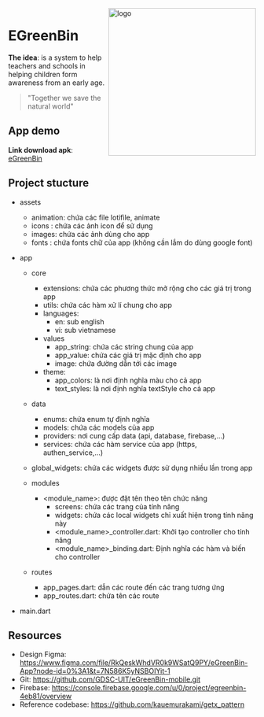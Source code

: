 <img align="right" width="300" alt="logo" src="https://user-images.githubusercontent.com/92455101/215042770-66273c82-6889-479e-a2a4-3c1f5a9e1230.png">

# EGreenBin

**The idea**: is a system to help teachers and schools in helping children form awareness from an early age.

> "Together we save the natural world"

## App demo

**Link download apk**: [eGreenBin](https://drive.google.com/file/d/11RqzosCMp6_zb0JDkPfahGj7xXZ-lBJJ/view?usp=share_link)

## Project stucture

- assets
  - animation: chứa các file lotifile, animate
  - icons : chứa các ảnh icon để sử dụng
  - images: chứa các ảnh dùng cho app
  - fonts : chứa fonts chữ của app (không cần lắm do dùng google font)
- app

  - core

    - extensions: chứa các phương thức mở rộng cho các giá trị trong app
    - utils: chứa các hàm xử lí chung cho app
    - languages:
      - en: sub english
      - vi: sub vietnamese
    - values
      - app_string: chứa các string chung của app
      - app_value: chứa các giá trị mặc định cho app
      - image: chứa đường dẫn tới các image
    - theme:
      - app_colors: là nơi định nghĩa màu cho cả app
      - text_styles: là nơi định nghĩa textStyle cho cả app

  - data

    - enums: chứa enum tự định nghĩa
    - models: chứa các models của app
    - providers: nơi cung cấp data (api, database, firebase,...)
    - services: chứa các hàm service của app (https, authen_service,...)

  - global_widgets: chứa các widgets được sử dụng nhiều lần trong app

  - modules

    - <module_name>: được đặt tên theo tên chức năng
      - screens: chứa các trang của tính năng
      - widgets: chứa các local widgets chỉ xuất hiện trong tính năng này
      - <module_name>\_controller.dart: Khởi tạo controller cho tính năng
      - <module_name>\_binding.dart: Định nghĩa các hàm và biến cho controller

  - routes
    - app_pages.dart: dẫn các route đến các trang tương ứng
    - app_routes.dart: chứa tên các route

- main.dart

## Resources

- Design Figma: https://www.figma.com/file/RkQeskWhdVR0k9WSatQ9PY/eGreenBin-App?node-id=0%3A1&t=7N586K5yNSBOIYit-1
- Git: https://github.com/GDSC-UIT/eGreenBin-mobile.git
- Firebase: https://console.firebase.google.com/u/0/project/egreenbin-4eb81/overview
- Reference codebase: https://github.com/kauemurakami/getx_pattern
